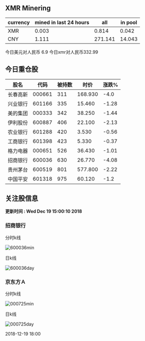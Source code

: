 ## XMR Minering

|currency|mined in last 24 hours|all|in pool|
|---|---|---|---|
|XMR|0.003|0.814|0.042|
|CNY|1.111|271.141|14.043|

今日美元对人民币 6.9	今日xmr对人民币332.99


## 今日重仓股 

|股名|代码|被持数|时价|涨跌%|
|---|---|---|---|---|
|长春高新|000661|311|168.930|-4.0|
|兴业银行|601166|335|15.460|-1.28|
|美的集团|000333|342|38.250|-1.44|
|伊利股份|600887|406|22.100|-2.13|
|农业银行|601288|420|3.530|-0.56|
|工商银行|601398|423|5.330|-0.37|
|格力电器|000651|526|36.430|-1.01|
|招商银行|600036|630|26.770|-4.08|
|贵州茅台|600519|801|577.800|-2.22|
|中国平安|601318|975|60.120|-1.2|

## 关注股信息
**更新时间 : Wed Dec 19 15:00:10 2018**
### 招商银行 
分时k线

![600036min](http://image.sinajs.cn/newchart/min/n/sh600036.gif)

日k线

![600036day](http://image.sinajs.cn/newchart/daily/n/sh600036.gif)

### 京东方Ａ 
分时k线

![000725min](http://image.sinajs.cn/newchart/min/n/sz000725.gif)

日k线

![000725day](http://image.sinajs.cn/newchart/daily/n/sz000725.gif)

2018-12-19 18:00